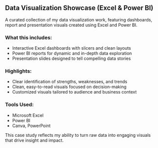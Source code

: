 ## Data Visualization Showcase (Excel & Power BI)

A curated collection of my data visualization work,
featuring dashboards, report and presentation visuals created using Excel and Power BI.

### What this includes:
- Interactive Excel dashboards with slicers and clean layouts  
- Power BI reports for dynamic and in-depth data exploration  
- Presentation slides designed to tell compelling data stories  

### Highlights:
- Clear identification of strengths, weaknesses, and trends  
- Clean, easy-to-read visuals focused on decision-making  
- Customized visuals tailored to audience and business context  

### Tools Used:
- Microsoft Excel  
- Power BI  
- Canva, PowerPoint  

This case study reflects my ability to turn raw data into engaging visuals that drive insight and impact.
